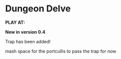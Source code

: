 # Dungeon Delve

**PLAY AT:** 

**New in version 0.4**

Trap has been added!

mash space for the portcullis to pass the trap for now

